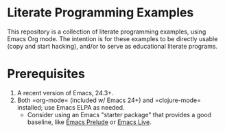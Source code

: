 Literate Programming Examples
=============================

This repository is a collection of literate programming examples, using Emacs Org mode.  The intention is for these examples to be directly usable (copy and start hacking), and/or to  serve as educational literate programs.


Prerequisites
=============

1. A recent version of Emacs, 24.3+.
2. Both =org-mode= (included w/ Emacs 24+) and =clojure-mode= installed;
   use Emacs ELPA as needed.
   - Consider using an Emacs "starter package" that provides a good
     baseline, like [Emacs Prelude](http://batsov.com/prelude/) or [Emacs Live](http://overtone.github.io/emacs-live/).
